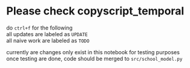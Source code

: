 # Please check copyscript_temporal
do `ctrl+f` for the following <br>
all updates are labeled as `UPDATE` <br>
all naive work are labeled as `TODO` <br>

currently are changes only exist in this notebook for testing purposes <br>
once testing are done, code should be merged to `src/school_model.py`
